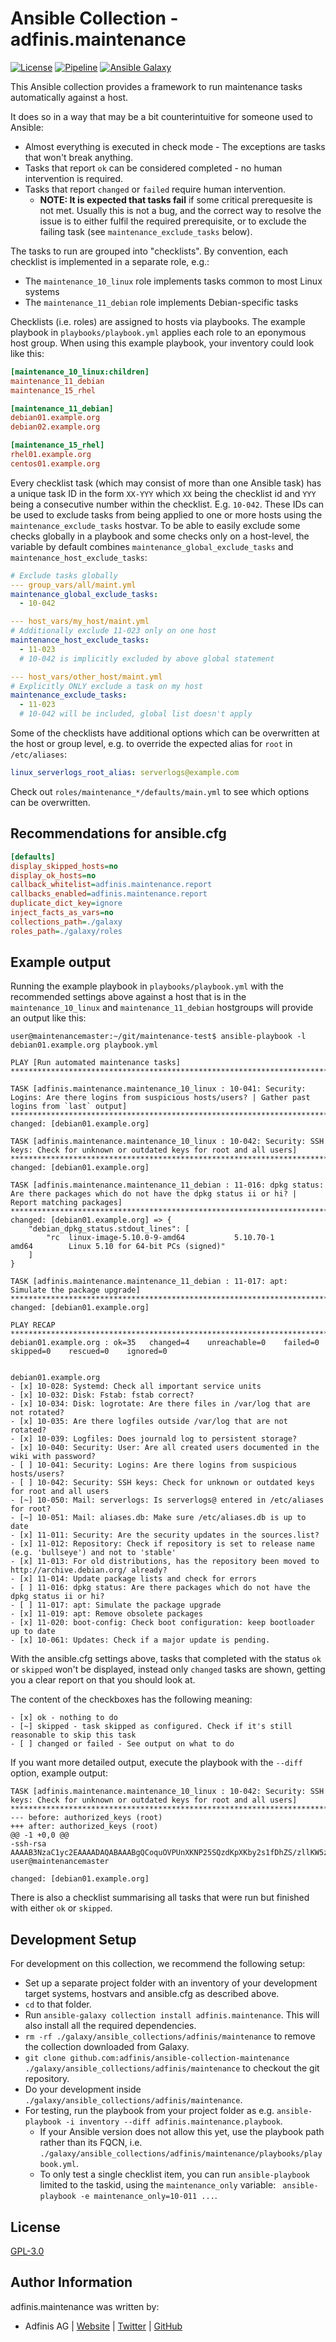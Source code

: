 # Ansible Collection - adfinis.maintenance

[![License](https://img.shields.io/github/license/adfinis/ansible-collection-maintenance?style=flat-square)](https://github.com/adfinis/ansible-collection-maintenance/blob/main/LICENSE)
[![Pipeline](https://img.shields.io/github/actions/workflow/status/adfinis/ansible-collection-maintenance/.github/workflows/ansible-lint.yml?branch=main&style=flat-square)](https://github.com/adfinis/ansible-collection-maintenance/actions)
[![Ansible Galaxy](https://img.shields.io/badge/collection-adfinis.maintenance-informational?style=flat-square)](https://galaxy.ansible.com/adfinis/maintenance)
<!--[![Ansible Galaxy](https://img.shields.io/ansible/collection/2059?style=flat-square)](https://galaxy.ansible.com/adfinis/maintenance)-->

This Ansible collection provides a framework to run maintenance tasks automatically against a host.

It does so in a way that may be a bit counterintuitive for someone used to Ansible:
* Almost everything is executed in check mode - The exceptions are tasks that won't break anything.
* Tasks that report `ok` can be considered completed - no human intervention is required.
* Tasks that report `changed` or `failed` require human intervention.
  * **NOTE: It is expected that tasks fail** if some critical prerequesite is not met.  Usually this is not a bug, and
    the correct way to resolve the issue is to either fulfil the required prerequisite, or to exclude the failing task
    (see `maintenance_exclude_tasks` below).

The tasks to run are grouped into "checklists". By convention, each checklist is implemented in a separate role, e.g.:
* The `maintenance_10_linux` role implements tasks common to most Linux systems
* The `maintenance_11_debian` role implements Debian-specific tasks

Checklists (i.e. roles) are assigned to hosts via playbooks.  The
example playbook in `playbooks/playbook.yml` applies each role to an
eponymous host group.  When using this example playbook, your inventory could look like this:

```ini
[maintenance_10_linux:children]
maintenance_11_debian
maintenance_15_rhel

[maintenance_11_debian]
debian01.example.org
debian02.example.org

[maintenance_15_rhel]
rhel01.example.org
centos01.example.org
```

Every checklist task (which may consist of more than one Ansible task) has a unique task ID in the form `XX-YYY` which `XX` being the checklist id and `YYY` being a consecutive number within the checklist. E.g. `10-042`.  These IDs can be used to exclude tasks from being applied to one or more hosts using the `maintenance_exclude_tasks` hostvar.
To be able to easily exclude some checks globally in a playbook and some checks only on a host-level, the variable by default combines `maintenance_global_exclude_tasks` and `maintenance_host_exclude_tasks`:

```yaml
# Exclude tasks globally
--- group_vars/all/maint.yml
maintenance_global_exclude_tasks:
  - 10-042

--- host_vars/my_host/maint.yml
# Additionally exclude 11-023 only on one host
maintenance_host_exclude_tasks:
  - 11-023
  # 10-042 is implicitly excluded by above global statement

--- host_vars/other_host/maint.yml
# Explicitly ONLY exclude a task on my host
maintenance_exclude_tasks:
  - 11-023
  # 10-042 will be included, global list doesn't apply
```

Some of the checklists have additional options which can be
overwritten at the host or group level, e.g. to override the expected
alias for `root` in `/etc/aliases`:

```yaml
linux_serverlogs_root_alias: serverlogs@example.com
```

Check out `roles/maintenance_*/defaults/main.yml` to see which options can be overwritten.


## Recommendations for ansible.cfg

```ini
[defaults]
display_skipped_hosts=no
display_ok_hosts=no
callback_whitelist=adfinis.maintenance.report
callbacks_enabled=adfinis.maintenance.report
duplicate_dict_key=ignore
inject_facts_as_vars=no
collections_path=./galaxy
roles_path=./galaxy/roles
```


## Example output

Running the example playbook in `playbooks/playbook.yml` with the recommended settings above against a host that is in the `maintenance_10_linux` and `maintenance_11_debian` hostgroups will provide an output like this:

```
user@maintenancemaster:~/git/maintenance-test$ ansible-playbook -l debian01.example.org playbook.yml 

PLAY [Run automated maintenance tasks] *****************************************************************************************************************************************************************************************************************************************************

TASK [adfinis.maintenance.maintenance_10_linux : 10-041: Security: Logins: Are there logins from suspicious hosts/users? | Gather past logins from `last` output] **************************************************************************************************************************
changed: [debian01.example.org]

TASK [adfinis.maintenance.maintenance_10_linux : 10-042: Security: SSH keys: Check for unknown or outdated keys for root and all users] ****************************************************************************************************************************************************
changed: [debian01.example.org]

TASK [adfinis.maintenance.maintenance_11_debian : 11-016: dpkg status: Are there packages which do not have the dpkg status ii or hi? | Report matching packages] **************************************************************************************************************************
changed: [debian01.example.org] => {
    "debian_dpkg_status.stdout_lines": [
        "rc  linux-image-5.10.0-9-amd64           5.10.70-1                      amd64        Linux 5.10 for 64-bit PCs (signed)"
    ]
}

TASK [adfinis.maintenance.maintenance_11_debian : 11-017: apt: Simulate the package upgrade] ***********************************************************************************************************************************************************************************************
changed: [debian01.example.org]

PLAY RECAP *********************************************************************************************************************************************************************************************************************************************************************************
debian01.example.org : ok=35   changed=4    unreachable=0    failed=0    skipped=0    rescued=0    ignored=0   


debian01.example.org
- [x] 10-028: Systemd: Check all important service units
- [x] 10-032: Disk: Fstab: fstab correct?
- [x] 10-034: Disk: logrotate: Are there files in /var/log that are not rotated?
- [x] 10-035: Are there logfiles outside /var/log that are not rotated?
- [x] 10-039: Logfiles: Does journald log to persistent storage?
- [x] 10-040: Security: User: Are all created users documented in the wiki with password?
- [ ] 10-041: Security: Logins: Are there logins from suspicious hosts/users?
- [ ] 10-042: Security: SSH keys: Check for unknown or outdated keys for root and all users
- [~] 10-050: Mail: serverlogs: Is serverlogs@ entered in /etc/aliases for root?
- [~] 10-051: Mail: aliases.db: Make sure /etc/aliases.db is up to date
- [x] 11-011: Security: Are the security updates in the sources.list?
- [x] 11-012: Repository: Check if repository is set to release name (e.g. 'bullseye') and not to 'stable'
- [x] 11-013: For old distributions, has the repository been moved to http://archive.debian.org/ already?
- [x] 11-014: Update package lists and check for errors
- [ ] 11-016: dpkg status: Are there packages which do not have the dpkg status ii or hi?
- [ ] 11-017: apt: Simulate the package upgrade
- [x] 11-019: apt: Remove obsolete packages
- [x] 11-020: boot-config: Check boot configuration: keep bootloader up to date
- [x] 10-061: Updates: Check if a major update is pending.
```

With the ansible.cfg settings above, tasks that completed with the status `ok` or `skipped` won't be displayed, instead only `changed` tasks are shown, getting you a clear report on that you should look at.

The content of the checkboxes has the following meaning:
```
- [x] ok - nothing to do
- [~] skipped - task skipped as configured. Check if it's still reasonable to skip this task
- [ ] changed or failed - See output on what to do
```

If you want more detailed output, execute the playbook with the `--diff` option, example output:
```
TASK [adfinis.maintenance.maintenance_10_linux : 10-042: Security: SSH keys: Check for unknown or outdated keys for root and all users] ****************************************************************************************************************************************************
--- before: authorized_keys (root)
+++ after: authorized_keys (root)
@@ -1 +0,0 @@
-ssh-rsa AAAAB3NzaC1yc2EAAAADAQABAAABgQCoquOVPUnXKNP25SQzdKpXKby2s1fDhZS/zllKW5zGMr+C9mnf7xMN+sB16yfXhQRCJGWjzjxNPl56lB9s4jV1lrFtDVEmGu+arv2eQa1cQJ6ggeOxhzfpbPVJh0T5cZg9XpuucJDTFceA/wN5eeWAIAQpzjeFTYn0obDjzSzoXsPiRZ35URCEF6R1/+6gj6WaosiGiCVUyyIK5vJLsbJCVsV+hSFmTrZfKIt33h+XcjKacfzGNsON++2B5m0EEvCy0= user@maintenancemaster

changed: [debian01.example.org]
```

There is also a checklist summarising all tasks that were run but finished with either `ok` or `skipped`.


## Development Setup

For development on this collection, we recommend the following setup:

- Set up a separate project folder with an inventory of your development target systems, hostvars and ansible.cfg as described above.
- `cd` to that folder.
- Run `ansible-galaxy collection install adfinis.maintenance`.  This will also install all the required dependencies.
- `rm -rf ./galaxy/ansible_collections/adfinis/maintenance` to remove the collection downloaded from Galaxy.
- `git clone github.com:adfinis/ansible-collection-maintenance ./galaxy/ansible_collections/adfinis/maintenance` to checkout the git repository.
- Do your development inside `./galaxy/ansible_collections/adfinis/maintenance`.
- For testing, run the playbook from your project folder as e.g. `ansible-playbook -i inventory --diff adfinis.maintenance.playbook`.
  - If your Ansible version does not allow this yet, use the playbook path rather than its FQCN, i.e. `./galaxy/ansible_collections/adfinis/maintenance/playbooks/playbook.yml`.
  - To only test a single checklist item, you can run `ansible-playbook` limited to the taskid, using the `maintenance_only` variable: ` ansible-playbook -e maintenance_only=10-011 ...`.


## License

[GPL-3.0](https://github.com/adfinis/ansible-role-repo_mirror/blob/master/LICENSE)

## Author Information

adfinis.maintenance was written by:

* Adfinis AG | [Website](https://adfinis.com) | [Twitter](https://twitter.com/adfinis) | [GitHub](https://github.com/adfinis)
